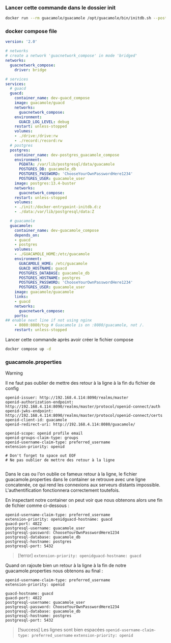 


### Lancer cette commande dans le dossier init

```bash
docker run --rm guacamole/guacamole /opt/guacamole/bin/initdb.sh --postgres > initdb.sql
```

###  docker compose file

```yaml
version: '2.0'

# networks
# create a network 'guacnetwork_compose' in mode 'bridged'
networks:
  guacnetwork_compose:
    driver: bridge

# services
services:
  # guacd
  guacd:
    container_name: dev-guacd_compose
    image: guacamole/guacd
    networks:
      guacnetwork_compose:
    environment:
      GUACD_LOG_LEVEL: debug
    restart: unless-stopped
    volumes:
    - ./drive:/drive:rw
    - ./record:/record:rw
  # postgres
  postgres:
    container_name: dev-postgres_guacamole_compose
    environment:
      PGDATA: /var/lib/postgresql/data/guacamole
      POSTGRES_DB: guacamole_db
      POSTGRES_PASSWORD: 'ChooseYourOwnPasswordHere1234'
      POSTGRES_USER: guacamole_user
    image: postgres:13.4-buster
    networks:
      guacnetwork_compose:
    restart: unless-stopped
    volumes:
    - ./init:/docker-entrypoint-initdb.d:z
    - ./data:/var/lib/postgresql/data:Z

  # guacamole
  guacamole:
    container_name: dev-guacamole_compose
    depends_on:
    - guacd
    - postgres
    volumes:
    - ./GUACAMOLE_HOME:/etc/guacamole
    environment:
      GUACAMOLE_HOME: /etc/guacamole
      GUACD_HOSTNAME: guacd
      POSTGRES_DATABASE: guacamole_db
      POSTGRES_HOSTNAME: postgres
      POSTGRES_PASSWORD: 'ChooseYourOwnPasswordHere1234'
      POSTGRES_USER: guacamole_user
    image: guacamole/guacamole
    links:
    - guacd
    networks:
      guacnetwork_compose:
    ports:
## enable next line if not using nginx
    - 8080:8080/tcp # Guacamole is on :8080/guacamole, not /.
    restart: unless-stopped
```

Lancer cette commande après avoir créer le fichier compose

```bash
docker compose up -d
```



### guacamole.properties

> [!warning] 
> Il ne faut pas oublier de mettre des retour à la ligne à la fin du fichier de config

```
openid-issuer: http://192.168.4.114:8090/realms/master
openid-authorization-endpoint: http://192.168.4.114:8090/realms/master/protocol/openid-connect/auth
openid-jwks-endpoint: http://192.168.4.114:8090/realms/master/protocol/openid-connect/certs
openid-client-id: guacamole
openid-redirect-uri: http://192.168.4.114:8080/guacamole/

openid-scope: openid profile email
openid-groups-claim-type: groups
openid-username-claim-type: preferred_username
extension-priority: openid

# Don't forget to space out EOF
# Ne pas oublier de mettre des retour à la ligne


```

Dans le cas ou l'on oublie ce fameux retour à la ligne, le fichier guacamole.properties dans le container se retrouve avec une ligne concatenée, ce qui rend les connexions aux serveurs distants impossible. L'authentification fonctionnera correctement toutefois.

En inspectant notre container on peut voir que nous obtenons alors une fin de fichier comme ci-dessous :
```
openid-username-claim-type: preferred_username
extension-priority: openidguacd-hostname: guacd
guacd-port: 4822
postgresql-username: guacamole_user
postgresql-password: ChooseYourOwnPasswordHere1234
postgresql-database: guacamole_db
postgresql-hostname: postgres
postgresql-port: 5432
```

> [!error] 
> `extension-priority: openidguacd-hostname: guacd` 


Quand on rajoute bien un retour à la ligne à la fin de notre guacamole.properties nous obtenons au final :
```
openid-username-claim-type: preferred_username
extension-priority: openid

guacd-hostname: guacd
guacd-port: 4822
postgresql-username: guacamole_user
postgresql-password: ChooseYourOwnPasswordHere1234
postgresql-database: guacamole_db
postgresql-hostname: postgres
postgresql-port: 5432
```

> [!success] 
> Les lignes sont bien espacées
> `openid-username-claim-type: preferred_username`
`extension-priority: openid`

